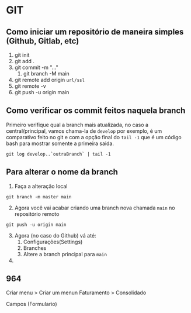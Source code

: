 # GIT

## Como iniciar um repositório de maneira simples (Github, Gitlab, etc)

1. git init
2. git add .
3. git commit -m "..."
   1. git branch -M main
4. git remote add origin `url/ssl`
5. git remote -v
6. git push -u origin main

## Como verificar os commit feitos naquela branch

Primeiro verifique qual a branch mais atualizada, no caso a central/principal, vamos chama-la de `develop` por exemplo, é um comparativo feito no git e com a opção final do `tail -1` que é um código bash para mostrar somente a primeira saida.

```
git log develop..`outraBranch` | tail -1
```

## Para alterar o nome da branch

1. Faça a alteração local

```
git branch -m master main
```

2. Agora você vai acabar criando uma branch nova chamada `main` no repositório remoto

```
git push -u origin main
```

3. Agora (no caso do Github) vá até:
   1. Configurações(Settings)
   2. Branches
   3. Altere a branch principal para `main`
4. 

## 964

Criar menu > Criar um menun Faturamento > Consolidado

Campos (Formulario)

